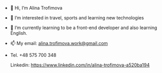 - 👋 Hi, I’m Alina Trofimova
- 👀 I’m interested in travel, sports and learning new technologies
- 🌱 I’m currently learning to be a front-end developer and also learning English.
- 📫 My email: alina.trofimova.work@gmail.com
- 
     Tel. +48 575 700 348
  
     Linkedin: https://www.linkedin.com/in/alina-trofimova-a520ba194
